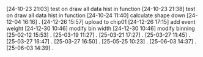 [24-10-23 21:03] test on draw all data hist in function
[24-10-23 21:38] test on draw all data hist in function
[24-10-24 11:40] calculate shape down
[24-12-04 16:16] .
[24-12-26 15:57] upload to chip01
[24-12-26 17:15] add event weight
[24-12-30 10:46] modify bin width
[24-12-30 10:46] modify binning
[25-02-12 15:53] .
[25-03-19 11:27] .
[25-03-21 17:27] .
[25-03-27 11:45] .
[25-03-27 16:47] .
[25-03-27 16:50] .
[25-05-25 10:23] .
[25-06-03 14:37] .
[25-06-03 14:39] .
